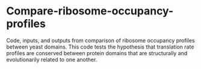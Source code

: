 # Compare-ribosome-occupancy-profiles
Code, inputs, and outputs from comparison of ribosome occupancy profiles between yeast domains. This code tests the hypothesis that translation rate profiles are conserved between protein domains that are structurally and evolutionarily related to one another. 
